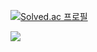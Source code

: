 [![Solved.ac
프로필](http://mazassumnida.wtf/api/v2/generate_badge?boj=sige_tank)](https://solved.ac/sige_tank)

<img src="http://mazandi.herokuapp.com/api?handle={sige_tank}&theme=warm"/>
